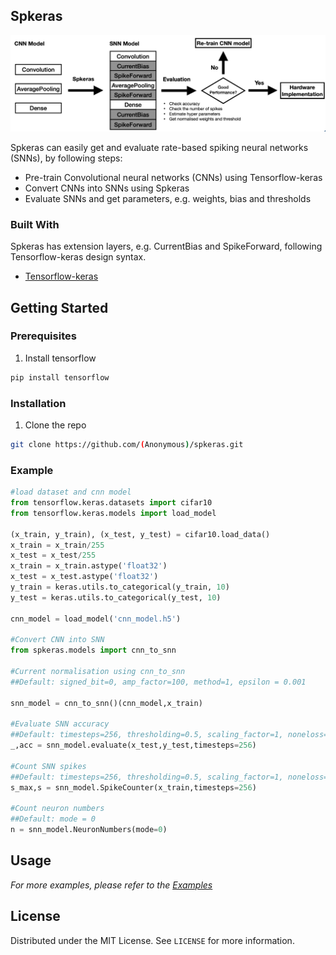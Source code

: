 <!-- PROJECT LOGO -->


<!-- TABLE OF CONTENTS -->




<!-- ABOUT THE PROJECT -->
## Spkeras
<img src="./doc/Spkeras_Framework.png">

Spkeras can easily get and evaluate rate-based spiking neural networks (SNNs), by following steps:
* Pre-train Convolutional neural networks (CNNs) using Tensorflow-keras
* Convert CNNs into SNNs using Spkeras
* Evaluate SNNs and get parameters, e.g. weights, bias and thresholds


### Built With
Spkeras has extension layers, e.g. CurrentBias and SpikeForward, following Tensorflow-keras design syntax. 
* [Tensorflow-keras](https://tensorflow.org)


<!-- GETTING STARTED -->
## Getting Started

### Prerequisites

1. Install tensorflow
```sh
pip install tensorflow
```

### Installation

1. Clone the repo
```sh
git clone https://github.com/(Anonymous)/spkeras.git
```
### Example
```python
#load dataset and cnn model
from tensorflow.keras.datasets import cifar10
from tensorflow.keras.models import load_model

(x_train, y_train), (x_test, y_test) = cifar10.load_data()
x_train = x_train/255
x_test = x_test/255
x_train = x_train.astype('float32')
x_test = x_test.astype('float32')
y_train = keras.utils.to_categorical(y_train, 10)
y_test = keras.utils.to_categorical(y_test, 10)

cnn_model = load_model('cnn_model.h5')

#Convert CNN into SNN
from spkeras.models import cnn_to_snn

#Current normalisation using cnn_to_snn
##Default: signed_bit=0, amp_factor=100, method=1, epsilon = 0.001

snn_model = cnn_to_snn()(cnn_model,x_train)

#Evaluate SNN accuracy
##Default: timesteps=256, thresholding=0.5, scaling_factor=1, noneloss=False, spike_ext=0 
_,acc = snn_model.evaluate(x_test,y_test,timesteps=256)

#Count SNN spikes
##Default: timesteps=256, thresholding=0.5, scaling_factor=1, noneloss=False, spike_ext=0, mode=0
s_max,s = snn_model.SpikeCounter(x_train,timesteps=256)

#Count neuron numbers
##Default: mode = 0
n = snn_model.NeuronNumbers(mode=0)
```

<!-- USAGE EXAMPLES -->
## Usage

_For more examples, please refer to the [Examples](./examples/)_

<!-- LICENSE -->
## License

Distributed under the MIT License. See `LICENSE` for more information.



<!-- MARKDOWN LINKS & IMAGES -->

